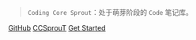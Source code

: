 > `Coding Core Sprout`：处于萌芽阶段的 `Code` 笔记库。

[GitHub](https://github.com/hanxuanliang/HCCSprout/)
[CCSprouT](https://hanxuanliang.github.io/CCSprouT/)
[Get Started](#HCCSprout)
